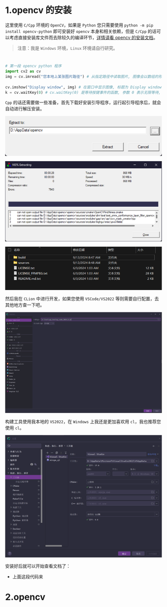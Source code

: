 # 1.opencv 的安装

这里使用 `C/Cpp` 环境的 `OpenCV`，如果是 `Python` 您只需要使用 `python -m pip install opencv-python` 即可安装好 `opencv` 本身和相关依赖，但是 `C/Cpp` 的话可以考虑直接安装库文件而去除较久的编译环节，[详情请看 opencv 的安装文档](https://opencv.org/get-started/)。

>   注意：我是 `Windows` 环境，`Linux` 环境请自行研究。

# 

```python
# 第一段 opencv python 程序
import cv2 as cv
img = cv.imread("您本地上某张图片路径") # 从指定路径中读取图片, 图像会以数组的形式被读取

cv.imshow("Display window", img) # 在窗口中显示图像, 标题为 Display window 
k = cv.waitKey(0) # cv.waitKey(0) 是等待按键事件的函数, 参数 0 表示无限等待, 到用户按下键盘上的任意键, 按下键盘按键后, cv.waitKey() 将会返回该按键的 ASCII 值, 并将其存储在变量 k 中
```

`Cpp` 的话还需要做一些准备，首先下载好安装引导程序，运行起引导程序后，就会自动进行解压安装。

![image-20240912084602941](assets/image-20240912084602941.png)

![image-20240912084631811](assets/image-20240912084631811.png)

![image-20240912084941775](assets/image-20240912084941775.png)

然后我在 `CLion` 中进行开发，如果您使用 `VSCode/VS2022` 等则需要自行配置，去其他地方查一下吧。

![image-20240912085147688](assets/image-20240912085147688.png)

构建工具使用我本地的 `VS2022`，在 `Windows` 上我还是更加喜欢用 `cl`，我也推荐您使用 `cl`。

![image-20240912085301249](assets/image-20240912085301249.png)



安装好后就可以开始查看文档了：

-   上面这段代码来

# 2.opencv 



